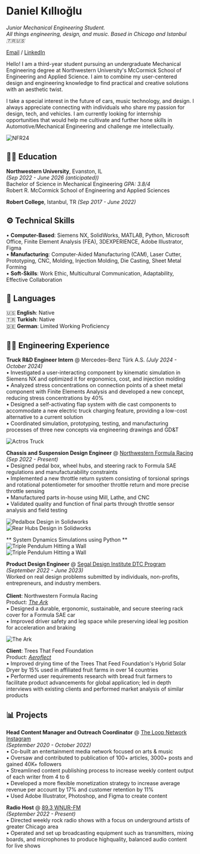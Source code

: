 # Daniel Kıllıoğlu
_Junior Mechanical Engineering Student. <br>
All things engineering, design, and music. Based in Chicago and Istanbul 🇹🇷🇺🇸_ <br>

[Email](mailto:danielklloglu@gmail.com) / [LinkedIn](https://www.linkedin.com/in/danielkillioglu/)

Hello! I am a third-year student pursuing an undergraduate Mechanical Engineering degree at Northwestern University's McCormick School of Engineering and Applied Science. I aim to combine my user-centered design and engineering knowledge to find practical and creative solutions with an aesthetic twist.

I take a special interest in the future of cars, music technology, and design. I always appreciate connecting with individuals who share my passion for design, tech, and vehicles. I am currently looking for internship opportunities that would help me cultivate and further hone skills in Automotive/Mechanical Engineering and challenge me intellectually. <br>

![NFR24](./assets/MeNFR24.png)
<br>

## 👨‍🎓 Education
**Northwestern University**, Evanston, IL	<br> _(Sep 2022 - June 2026 (anticipated))_ <br>
Bachelor of Science in Mechanical Engineering	_GPA: 3.8/4_ <br>
Robert R. McCormick School of Engineering and Applied Sciences

**Robert College**, Istanbul, TR _(Sep 2017 - June 2022)_
<br>

## ⚙️ Technical Skills
• **Computer-Based**: Siemens NX, SolidWorks, MATLAB, Python, Microsoft Office, Finite Element Analysis (FEA), 3DEXPERIENCE, Adobe Illustrator, Figma <br>
• **Manufacturing**: Computer-Aided Manufacturing (CAM), Laser Cutter, Prototyping, CNC, Molding, Injection Molding, Die Casting, Sheet Metal Forming <br>
• **Soft-Skills**: Work Ethic, Multicultural Communication, Adaptability, Effective Collaboration
<br>

## 💬 Languages

🇺🇸 **English**: Native <br>
🇹🇷 **Turkish**: Native <br>
🇩🇪 **German**: Limited Working Proficiency <br>

## 🧑‍💻 Engineering Experience

**Truck R&D Engineer Intern** @ Mercedes-Benz Türk A.S. _(July 2024 - October 2024)_ <br>
• Investigated a user-interacting component by kinematic simulation in Siemens NX and optimized it for ergonomics, cost, and injection molding <br>
• Analyzed stress concentrations on connection points of a sheet metal component with Finite Elements Analysis and developed a new concept, reducing stress concentrations by 40% <br>
• Designed a self-activating flap system with die cast components to accommodate a new electric truck charging feature, providing a low-cost alternative to a current solution <br>
• Coordinated simulation, prototyping, testing, and manufacturing processes of three new concepts via engineering drawings and GD&T <br>

![Actros Truck](./assets/MercTruck.png)
<br>

**Chassis and Suspension Design Engineer** @ [Northwestern Formula Racing]((https://northwesternformularacing.com/)) _(Sep 2022 - Present)_ <br>
• Designed pedal box, wheel hubs, and steering rack to Formula SAE regulations and manufacturability constraints <br>
• Implemented a new throttle return system consisting of torsional springs and rotational potentiometer for smoother throttle return and more precise throttle sensing <br>
• Manufactured parts in-house using Mill, Lathe, and CNC <br>
• Validated quality and function of final parts through throttle sensor analysis and field testing <br>

![Pedalbox Design in Solidworks](./assets/newpedalbox.png) <br>
![Rear Hubs Design in Solidworks](./assets/HUBS.png) <br>


** System Dynamics Simulations using Python ** 
![Triple Pendulum Hitting a Wall](./assets/TriplePendulum.gif) <br>
![Triple Pendulum Hitting a Wall](./assets/jackinabox.gif) <br>

**Product Design Engineer** @ [Segal Design Institute DTC Program]((https://design.northwestern.edu/programs/take-design-course/design-thinking-communication/)) _(September 2022 - June 2023)_ <br>
Worked on real design problems submitted by individuals, non-profits, entrepreneurs, and industry members. <br>
<br>
**Client**: Northwestern Formula Racing <br>
Product: [_The Ark_](./theark.md) <br>
  • Designed a durable, ergonomic, sustainable, and secure steering rack cover for a Formula SAE car <br>
  • Improved driver safety and leg space while preserving ideal leg position for acceleration and braking <br>
  
![The Ark](./assets/theark1)
<br>

**Client**: Trees That Feed Foundation <br>
Product: [_Aeroflect_](./aeroflect.md) <br>
  • Improved drying time of the Trees That Feed Foundation's Hybrid Solar Dryer by 15% used in affiliated fruit farms in over 14 countries <br>
  • Performed user requirements research with bread fruit farmers to facilitate product advancements for global application; led in depth interviews with existing clients and performed market analysis of similar products
<br>

## 📊 Projects

**Head Content Manager and Outreach Coordinator** @ [The Loop Network](https://www.linkedin.com/company/the-loop-net-work/) [Instagram](https://www.instagram.com/thealtrockloop/?hl=en/) <br>
_(September 2020 - October 2022)_ <br>
  • Co-built an entertainment media network focused on arts & music <br>
  • Oversaw and contributed to publication of 100+ articles, 3000+ posts and gained 40K+ followers <br>
  • Streamlined content publishing process to increase weekly content output of each writer from 4 to 6 <br>
  • Developed a more flexible monetization strategy to increase average revenue per account by 17% and customer retention by 11% <br>
  • Used Adobe Illustrator, Photoshop, and Figma to create content <br>

**Radio Host** @ [89.3 WNUR-FM](https://wnur.northwestern.edu/) <br>
_(September 2022 - Present)_ <br>
  • Directed weekly rock radio shows with a focus on underground artists of greater Chicago area <br>
  • Operated and set up broadcasting equipment such as transmitters, mixing boards, and microphones to produce highquality, balanced audio content for live shows

